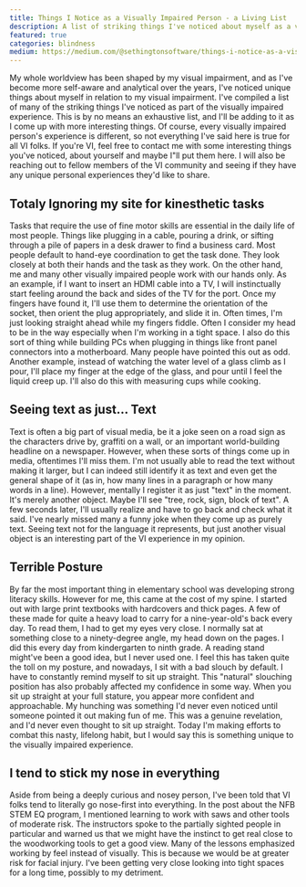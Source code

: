 ```yaml
---
title: Things I Notice as a Visually Impaired Person - a Living List
description: A list of striking things I've noticed about myself as a visually impaired person.
featured: true
categories: blindness
medium: https://medium.com/@sethingtonsoftware/things-i-notice-as-a-visually-impaired-person-a-living-list-1790d9cae01c
---
```


My whole worldview has been shaped by my visual impairment, and as I've become more self-aware and analytical over the years, I've noticed unique things about myself in relation to my visual impairment. I've compiled a list of many of the striking things I've noticed as part of the visually impaired experience. This is by no means an exhaustive list, and I'll be adding to it as I come up with more interesting things. Of course, every visually impaired person's experience is different, so not everything I've said here is true for all VI folks. If you're VI, feel free to contact me with some interesting things you've noticed, about yourself and maybe I"ll put them here. I will also be reaching out to fellow members of the VI community and seeing if they have any unique personal experiences they'd like to share.

## Totaly Ignoring my site for kinesthetic tasks
Tasks that require the use of fine motor skills are essential in the daily life of most people. Things like plugging in a cable, pouring a drink, or sifting through a pile of papers in a desk drawer to find a business card. Most people default to hand-eye coordination to get the task done. They look closely at both their hands and the task as they work. On the other hand, me and many other visually impaired people work with our hands only. As an example, if I want to insert an HDMI cable into a TV, I will instinctually start feeling around the back and sides of the TV for the port. Once my fingers have found it, I'll use them to determine the orientation of the socket, then orient the plug appropriately, and slide it in. Often times, I'm just looking straight ahead while my fingers fiddle. Often I consider my head to be in the way especially when I'm working in a tight space. I also do this sort of thing while building PCs when plugging in things like front panel connectors into a motherboard. Many people have pointed this out as odd. Another example, instead of watching the water level of a glass climb as I pour, I'll place my finger at the edge of the glass, and pour until I feel the liquid creep up. I'll also do this with measuring cups while cooking.

## Seeing text as just... Text
Text is often a big part of visual media, be it a joke seen on a road sign as the characters drive by, graffiti on a wall, or an important world-building headline on a newspaper. However, when these sorts of things come up in media, oftentimes I'll miss them. I'm not usually able to read the text without making it larger, but I can indeed still identify it as text and even get the general shape of it (as in, how many lines in a paragraph or how many words in a line). However, mentally I register it as just "text" in the moment. It's merely another object. Maybe I'll see "tree, rock, sign, block of text". A few seconds later, I'll usually realize and have to go back and check what it said. I've nearly missed many a funny joke when they come up as purely text. Seeing text not for the language it represents, but just another visual object is an interesting part of the VI experience in my opinion.

## Terrible Posture
By far the most important thing in elementary school was developing strong literacy skills. However for me, this came at the cost of my spine. I started out with large print textbooks with hardcovers and thick pages. A few of these made for quite a heavy load to carry for a nine-year-old's back every day. To read them, I had to get my eyes very close. I normally sat at something close to a ninety-degree angle, my head down on the pages. I did this every day from kindergarten to ninth grade. A reading stand might've been a good idea, but I never used one. I feel this has taken quite the toll on my posture, and nowadays, I sit with a bad slouch by default. I have to constantly remind myself to sit up straight. This "natural" slouching position has also probably affected my confidence in some way. When you sit up straight at your full stature, you appear more confident and approachable. My hunching was something I'd never even noticed until someone pointed it out making fun of me. This was a genuine revelation, and I'd never even thought to sit up straight. Today I'm making efforts to combat this nasty, lifelong habit, but I would say this is something unique to the visually impaired experience.

## I tend to stick my nose in everything
Aside from being a deeply curious and nosey person, I've been told that VI folks tend to literally go nose-first into everything. In the post about the NFB STEM EQ program, I mentioned learning to work with saws and other tools of moderate risk. The instructors spoke to the partially sighted people in particular and warned us that we might have the instinct to get real close to the woodworking tools to get a good view. Many of the lessons emphasized working by feel instead of visually. This is because we would be at greater risk for facial injury. I've been getting very close looking into tight spaces for a long time, possibly to my detriment.
